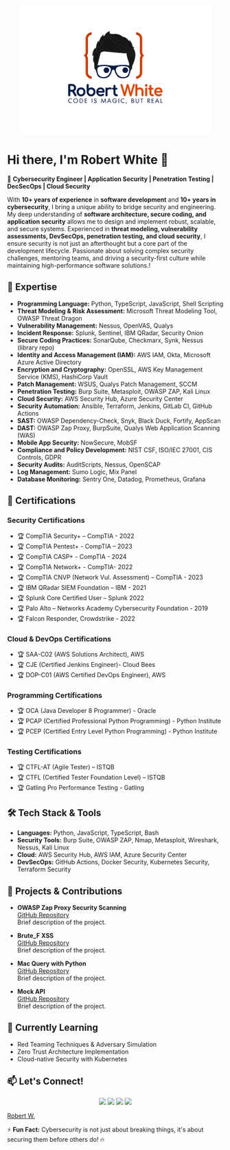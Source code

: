 <p align="center" style="margin-top: 20px; margin-bottom: 20px;">
  <img src="https://raw.githubusercontent.com/robertwhite37/robertwhite37/main/3.png" width="450" alt="Cybersecurity Logo">
</p>

# Hi there, I'm Robert White 👋

🚀 **Cybersecurity Engineer | Application Security | Penetration Testing | DecSecOps | Cloud Security**

With **10+ years of experience** in **software development** and **10+ years in cybersecurity**, I bring a unique ability to bridge security and engineering. My deep understanding of **software architecture, secure coding, and application security** allows me to design and implement robust, scalable, and secure systems. Experienced in **threat modeling, vulnerability assessments, DevSecOps, penetration testing, and cloud security**, I ensure security is not just an afterthought but a core part of the development lifecycle. Passionate about solving complex security challenges, mentoring teams, and driving a security-first culture while maintaining high-performance software solutions.!

## 🔐 **Expertise**
- **Programming Language:** Python, TypeScript, JavaScript, Shell Scripting
- **Threat Modeling & Risk Assessment:** Microsoft Threat Modeling Tool, OWASP Threat Dragon
- **Vulnerability Management:** Nessus, OpenVAS, Qualys
- **Incident Response:** Splunk, Sentinel, IBM QRadar, Security Onion
- **Secure Coding Practices:** SonarQube, Checkmarx, Synk, Nessus (library repo)
- **Identity and Access Management (IAM):** AWS IAM, Okta, Microsoft Azure Active Directory
- **Encryption and Cryptography:** OpenSSL, AWS Key Management Service (KMS), HashiCorp Vault
- **Patch Management:** WSUS, Qualys Patch Management, SCCM
- **Penetration Testing:** Burp Suite, Metasploit, OWASP ZAP, Kali Linux
- **Cloud Security:** AWS Security Hub, Azure Security Center
- **Security Automation:** Ansible, Terraform, Jenkins, GitLab CI, GitHub Actions
- **SAST:** OWASP Dependency-Check, Snyk, Black Duck, Fortify, AppScan
- **DAST:** OWASP Zap Proxy, BurpSuite, Qualys Web Application Scanning (WAS)
- **Mobile App Security:** NowSecure, MobSF
- **Compliance and Policy Development:** NIST CSF, ISO/IEC 27001, CIS Controls, GDPR
- **Security Audits:** AuditScripts, Nessus, OpenSCAP
- **Log Management:** Sumo Logic, Mix Panel
- **Database Monitoring:** Sentry One, Datadog, Prometheus, Grafana

## 📌 **Certifications**

### Security Certifications
- 🏆 CompTIA Security+ – CompTIA - 2022
- 🏆 CompTIA Pentest+ - CompTIA – 2023
- 🏆 CompTIA CASP+ - CompTIA - 2024
- 🏆 CompTIA Network+ - CompTIA- 2022
- 🏆 CompTIA CNVP (Network Vul. Assessment) – CompTIA - 2023
- 🏆 IBM QRadar SIEM Foundation – IBM - 2021
- 🏆 Splunk Core Certified User – Splunk 2022
- 🏆 Palo Alto – Networks Academy Cybersecurity Foundation - 2019
- 🏆 Falcon Responder, Crowdstrike - 2022

### Cloud & DevOps Certifications
- 🏆 SAA-C02 (AWS Solutions Architect), AWS
- 🏆 CJE (Certified Jenkins Engineer)- Cloud Bees
- 🏆 DOP-C01 (AWS Certified DevOps Engineer), AWS

### Programming Certifications
- 🏆 OCA (Java Developer 8 Programmer) - Oracle
- 🏆 PCAP (Certified Professional Python Programming) - Python Institute
- 🏆 PCEP (Certified Entry Level Python Programming) - Python Institute

### Testing Certifications
- 🏆 CTFL-AT (Agile Tester) – ISTQB
- 🏆 CTFL (Certified Tester Foundation Level) – ISTQB
- 🏆 Gatling Pro Performance Testing - Gatling

## 🛠 **Tech Stack & Tools**
- **Languages:** Python, JavaScript, TypeScript, Bash
- **Security Tools:** Burp Suite, OWASP ZAP, Nmap, Metasploit, Wireshark, Nessus, Kali Linux
- **Cloud:** AWS Security Hub, AWS IAM, Azure Security Center
- **DevSecOps:** GitHub Actions, Docker Security, Kubernetes Security, Terraform Security

## 📝 Projects & Contributions
- **OWASP Zap Proxy Security Scanning**  
  [GitHub Repository](https://github.com/robertwhite37/Owasp_Zap_Security_Scanning)  
  Brief description of the project.

- **Brute_F XSS**  
  [GitHub Repository](https://github.com/robertwhite37/BruteF_XSS)  
  Brief description of the project.

- **Mac Query with Python**  
  [GitHub Repository](https://github.com/robertwhite37/mac_query_with_python)  
  Brief description of the project.

- **Mock API**  
  [GitHub Repository](https://github.com/robertwhite37/aluna_api_ui_example)  
  Brief description of the project.

## 🌱 **Currently Learning**
- Red Teaming Techniques & Adversary Simulation
- Zero Trust Architecture Implementation
- Cloud-native Security with Kubernetes

## 📫 Let's Connect!
<p align="center">
  <a href="https://www.linkedin.com/in/robertwhite37"><img src="https://img.shields.io/badge/LinkedIn-0077B5?logo=linkedin&logoColor=white&style=flat-square"/></a>
  <a href="https://robertwhite.vercel.app/"><img src="https://img.shields.io/badge/Website-4285F4?logo=google-chrome&logoColor=white&style=flat-square"/></a>
  <a href="https://www.youtube.com/yourchannel"><img src="https://img.shields.io/badge/YouTube-FF0000?logo=youtube&logoColor=white&style=flat-square"/></a>
  <a href="https://twitter.com/yourhandle"><img src="https://img.shields.io/badge/Twitter-1DA1F2?logo=twitter&logoColor=white&style=flat-square"/></a>
</p>  

<div class="badge-base LI-profile-badge" data-locale="en_US" data-size="medium" data-theme="light" data-type="VERTICAL" data-vanity="robertwhite37" data-version="v1"><a class="badge-base__link LI-simple-link" href="https://www.linkedin.com/in/robertwhite37?trk=profile-badge">Robert W.</a></div>
              

⚡ **Fun Fact:** Cybersecurity is not just about breaking things, it's about securing them before others do! 🔥
